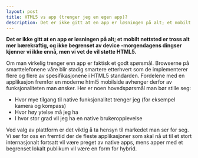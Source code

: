 ```yaml
---
layout: post
title: HTML5 vs app (trenger jeg en egen app)?
description: Det er ikke gitt at en app er løsningen på alt; et mobilt nettsted er tross alt  mer bærekraftig, og ikke begrenset av device.
---
```


**Det er ikke gitt at en app er løsningen på alt; et mobilt nettsted er tross alt  mer bærekraftig, og ikke begrenset av device -morgendagens dingser kjenner vi ikke ennå, men vi vet de vil støtte HTML5.**

Om man virkelig trenger enn app er faktisk et godt spørsmål. Browserne på smarttelefonene våre blir stadig smartere etterhvert som de implementerer flere og flere av spesifikasjonene i HTML5 standarden. Fordelene med en applikasjon fremfor en moderne html5 mobilside avhenger derfor av funksjonaliteten man ønsker. Her er noen hovedspørsmål man bør stille seg:

- Hvor mye tilgang til native funksjonalitet trenger jeg (for eksempel kamera og kompass)
- Hvor høy ytelse må jeg ha
- I hvor stor grad vil jeg ha en native brukeropplevelse

Ved valg av plattform er det viktig å ta hensyn til markedet man ser for seg. Vi ser for oss en fremtid der de fleste applikasjoner som skal nå ut til et stort internasjonalt fortsatt vil være preget av native apps, mens apper med et begrenset lokalt publikum vil være en form for hybrid.